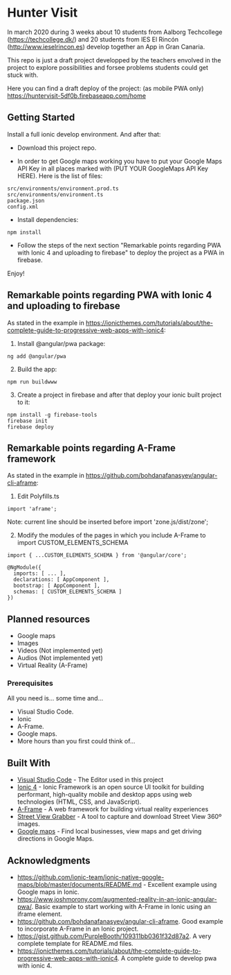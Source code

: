 # Hunter Visit

In march 2020 during 3 weeks about 10 students from Aalborg Techcollege (https://techcollege.dk/) and 20 students from IES El Rincón (http://www.ieselrincon.es) develop together an App in Gran Canaria.

This repo is just a draft project developped by the teachers envolved in the project to explore possibilities and forsee problems students could get stuck with.

Here you can find a draft deploy of the project: (as mobile PWA only)
https://huntervisit-5df0b.firebaseapp.com/home

## Getting Started

Install a full ionic develop environment. And after that:

* Download this project repo.

* In order to get Google maps working you have to put your Google Maps API Key in all places marked with (PUT YOUR GoogleMaps API Key HERE). Here is the list of files:

```
src/environments/environment.prod.ts
src/environments/environment.ts
package.json
config.xml
```

* Install dependencies:

```
npm install
```

* Follow the steps of the next section "Remarkable points regarding PWA with Ionic 4 and uploading to firebase" to deploy the project as a PWA in firebase.

Enjoy!

## Remarkable points regarding PWA with Ionic 4 and uploading to firebase

As stated in the example in https://ionicthemes.com/tutorials/about/the-complete-guide-to-progressive-web-apps-with-ionic4:

1. Install @angular/pwa package:

```
ng add @angular/pwa
```

2. Build the app:

```
npm run buildwww
```

3. Create a project in firebase and after that deploy your ionic built project to it:

```
npm install -g firebase-tools
firebase init
firebase deploy
```

## Remarkable points regarding A-Frame framework

As stated in the example in https://github.com/bohdanafanasyev/angular-cli-aframe:

1. Edit Polyfills.ts

```
import 'aframe';
```

Note: current line should be inserted before import 'zone.js/dist/zone';


2. Modify the modules of the pages in which you include A-Frame to import CUSTOM_ELEMENTS_SCHEMA

```
import { ...CUSTOM_ELEMENTS_SCHEMA } from '@angular/core';

@NgModule({
  imports: [ ... ],
  declarations: [ AppComponent ],
  bootstrap: [ AppComponent ],
  schemas: [ CUSTOM_ELEMENTS_SCHEMA ]
})
```

## Planned resources

* Google maps
* Images
* Videos (Not implemented yet)
* Audios (Not implemented yet)
* Virtual Reality (A-Frame) 

### Prerequisites

All you need is... some time and...
* Visual Studio Code.
* Ionic
* A-Frame.
* Google maps.
* More hours than you first could think of...

## Built With

* [Visual Studio Code](https://code.visualstudio.com/) - The Editor used in this project
* [Ionic 4](https://ionicframework.com/docs/intro) - Ionic Framework is an open source UI toolkit for building performant, high-quality mobile and desktop apps using web technologies (HTML, CSS, and JavaScript).
* [A-Frame](https://aframe.io/) - A web framework for building virtual reality experiences
* [Street View Grabber](https://www.purebasic.fr/english/viewtopic.php?f=27&t=50248) - A tool to capture and download Street View 360º images.
* [Google maps]() - Find local businesses, view maps and get driving directions in Google Maps.

## Acknowledgments

* https://github.com/ionic-team/ionic-native-google-maps/blob/master/documents/README.md - Excellent example using Google maps in Ionic.
* https://www.joshmorony.com/augmented-reality-in-an-ionic-angular-pwa/. Basic example to start working with A-Frame in Ionic using an iframe element.
* https://github.com/bohdanafanasyev/angular-cli-aframe. Good example to incorporate A-Frame in an Ionic project.
* https://gist.github.com/PurpleBooth/109311bb0361f32d87a2. A very complete template for README.md files.
* https://ionicthemes.com/tutorials/about/the-complete-guide-to-progressive-web-apps-with-ionic4. A complete guide to develop pwa with ionic 4.